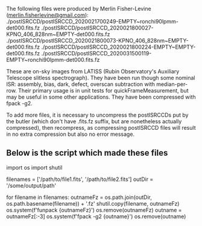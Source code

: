 The following files were produced by Merlin Fisher-Levine (merlin.fisherlevine@gmail.com):
./postISRCCD/postISRCCD_2020021700249-EMPTY~ronchi90lpmm-det000.fits.fz
./postISRCCD/postISRCCD_2020021800027-KPNO_406_828nm~EMPTY-det000.fits.fz
./postISRCCD/postISRCCD_2020021800073-KPNO_406_828nm~EMPTY-det000.fits.fz
./postISRCCD/postISRCCD_2020021800224-EMPTY~EMPTY-det000.fits.fz
./postISRCCD/postISRCCD_2020031500119-EMPTY~ronchi90lpmm-det000.fits.fz

These are on-sky images from LATISS (Rubin Observatory's Auxiliary Telescope slitless spectrograph).
They have been run though some nominal ISR: assembly, bias, dark, defect, overscan subtraction with median-per-row.
Their primary usage is in unit tests for quickFrameMeasurement, but may be useful in some other applications.
They have been compressed with fpack -g2.

To add more files, it is necessary to uncompress the postISRCCDs put by the butler (which don't have .fits.fz suffix, but are nonetheless actually compressed), then recompress, as compressing postISRCCD files will result in no extra compression but also no error message.

Below is the script which made these files
--------
import os
import shutil

filenames = ['/path/to/file1.fits', '/path/to/file2.fits']
outDir = '/some/output/path'

for filename in filenames:
    outnameFz = os.path.join(outDir, os.path.basename(filename)) + '.fz'
    shutil.copy(filename, outnameFz)
    os.system(f'funpack {outnameFz}')
    os.remove(outnameFz)
    outname = outnameFz[:-3]
    os.system(f'fpack -g2 {outname}')
    os.remove(outname)
